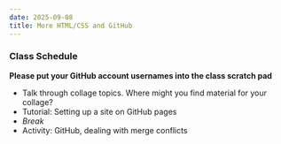 ```yaml
---
date: 2025-09-08
title: More HTML/CSS and GitHub
---
```


### Class Schedule

**Please put your GitHub account usernames into the class scratch pad**

* Talk through collage topics. Where might you find material for your collage?
* Tutorial: Setting up a site on GitHub pages
* *Break*
* Activity: GitHub, dealing with merge conflicts